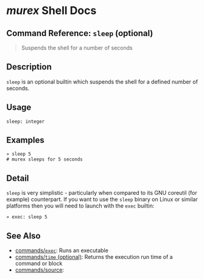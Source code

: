 # _murex_ Shell Docs

## Command Reference: `sleep` (optional)

> Suspends the shell for a number of seconds

## Description

`sleep` is an optional builtin which suspends the shell for a defined number
of seconds.

## Usage

    sleep: integer

## Examples

    » sleep 5
    # murex sleeps for 5 seconds

## Detail

`sleep` is very simplistic - particularly when compared to its GNU coreutil
(for example) counterpart. If you want to use the `sleep` binary on Linux
or similar platforms then you will need to launch with the `exec` builtin:

    » exec: sleep 5

## See Also

* [commands/`exec`](../commands/exec.md):
  Runs an executable
* [commands/`time` (optional)](../commands/time.md):
  Returns the execution run time of a command or block
* [commands/source](../commands/source.md):
  